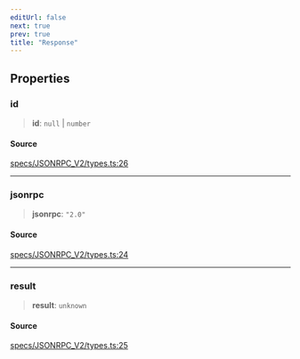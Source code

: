```yaml
---
editUrl: false
next: true
prev: true
title: "Response"
---
```


## Properties

### id

> **id**: `null` \| `number`

#### Source

[specs/JSONRPC\_V2/types.ts:26](https://github.com/chord-ts/rpc/blob/0637e5c/src/specs/JSONRPC_V2/types.ts#L26)

***

### jsonrpc

> **jsonrpc**: `"2.0"`

#### Source

[specs/JSONRPC\_V2/types.ts:24](https://github.com/chord-ts/rpc/blob/0637e5c/src/specs/JSONRPC_V2/types.ts#L24)

***

### result

> **result**: `unknown`

#### Source

[specs/JSONRPC\_V2/types.ts:25](https://github.com/chord-ts/rpc/blob/0637e5c/src/specs/JSONRPC_V2/types.ts#L25)
